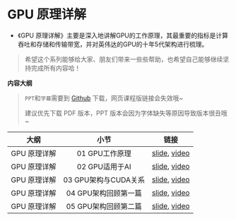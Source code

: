# GPU 原理详解

- 《GPU 原理详解》主要是深入地讲解GPU的工作原理，其最重要的指标是计算吞吐和存储和传输带宽，并对英伟达的GPU的十年5代架构进行梳理。

> 希望这个系列能够给大家、朋友们带来一些些帮助，也希望自己能够继续坚持完成所有内容哈！

**内容大纲**

> `PPT`和`字幕`需要到 [Github](https://github.com/chenzomi12/DeepLearningSystem) 下载，网页课程版链接会失效哦~
>
> 建议优先下载 PDF 版本，PPT 版本会因为字体缺失等原因导致版本很丑哦~

| 大纲 | 小节 | 链接|
|:--:|:--:|:--:|
| GPU 原理详解 | 01 GPU工作原理| [slide](./03_GPUBase/01.works.pdf), [video](https://www.bilibili.com/video/BV1bm4y1m7Ki/)|
| GPU 原理详解 | 02 GPU适用于AI | [slide](./03_GPUBase/02.principle.pdf), [video](https://www.bilibili.com/video/BV1Ms4y1N7RL/)|
| GPU 原理详解 | 03 GPU架构与CUDA关系 | [slide](./03_GPUBase/03.base_concept.pdf), [video](https://www.bilibili.com/video/BV1Kk4y1Y7op/) |
| GPU 原理详解 | 04 GPU架构回顾第一篇 | [slide](./03_GPUBase/04.fermi.pdf), [video](https://www.bilibili.com/video/BV1x24y1F7kY/)|
| GPU 原理详解 | 05 GPU架构回顾第二篇 | [slide](./03_GPUBase/05.turing.pdf), [video](https://www.bilibili.com/video/BV1mm4y1C7fg/) |